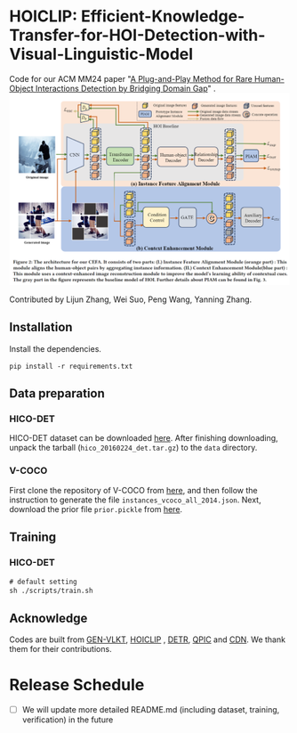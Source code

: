 # HOICLIP: Efficient-Knowledge-Transfer-for-HOI-Detection-with-Visual-Linguistic-Model

Code for our ACM MM24
paper "[A Plug-and-Play Method for Rare Human-Object Interactions
Detection by Bridging Domain Gap](http://arxiv.org/abs/2407.21438)"
.![image-20240805145200529](https://github.com/LijunZhang01/CEFA/blob/master/tmp/1212.png)

Contributed by Lijun Zhang, Wei Suo, Peng Wang, Yanning Zhang.

## Installation

Install the dependencies.

```
pip install -r requirements.txt
```

## Data preparation

### HICO-DET

HICO-DET dataset can be downloaded [here](https://drive.google.com/open?id=1QZcJmGVlF9f4h-XLWe9Gkmnmj2z1gSnk). After
finishing downloading, unpack the tarball (`hico_20160224_det.tar.gz`) to the `data` directory.

### V-COCO

First clone the repository of V-COCO from [here](https://github.com/s-gupta/v-coco), and then follow the instruction to
generate the file `instances_vcoco_all_2014.json`. Next, download the prior file `prior.pickle`
from [here](https://drive.google.com/drive/folders/10uuzvMUCVVv95-xAZg5KS94QXm7QXZW4). 

## Training

### HICO-DET

```
# default setting
sh ./scripts/train.sh
```

## Acknowledge

Codes are built from [GEN-VLKT](https://github.com/YueLiao/gen-vlkt), [HOICLIP](https://github.com/Artanic30/HOICLIP)
, [DETR](https://github.com/facebookresearch/detr), [QPIC](https://github.com/hitachi-rd-cv/qpic) and [CDN](https://github.com/YueLiao/CDN). We thank them for their contributions.

# Release Schedule

- [ ] We will update more detailed README.md (including dataset, training, verification) in the future

    
